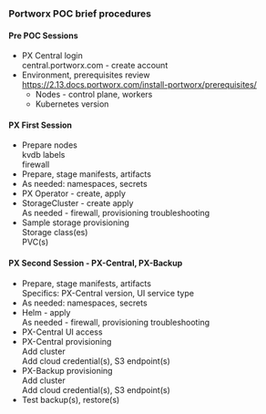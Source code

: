 ### Portworx POC brief procedures
#### Pre POC Sessions
- PX Central login  
  central.portworx.com - create account  
- Environment, prerequisites review  
  https://2.13.docs.portworx.com/install-portworx/prerequisites/  
  - Nodes - control plane, workers
  - Kubernetes version  
      
#### PX First Session
- Prepare nodes    
  kvdb labels  
  firewall
- Prepare, stage manifests, artifacts  
- As needed: namespaces, secrets  
- PX Operator - create, apply  
- StorageCluster - create apply  
  As needed - firewall, provisioning troubleshooting  
- Sample storage provisioning    
  Storage class(es)  
  PVC(s)  

#### PX Second Session - PX-Central, PX-Backup  
- Prepare, stage manifests, artifacts  
  Specifics: PX-Central version, UI service type  
- As needed: namespaces, secrets  
- Helm - apply  
  As needed - firewall, provisioning troubleshooting  
- PX-Central UI access  
- PX-Central provisioning  
  Add cluster  
  Add cloud credential(s), S3 endpoint(s)  
- PX-Backup provisioning  
  Add cluster  
  Add cloud credential(s), S3 endpoint(s) 
- Test backup(s), restore(s)  
